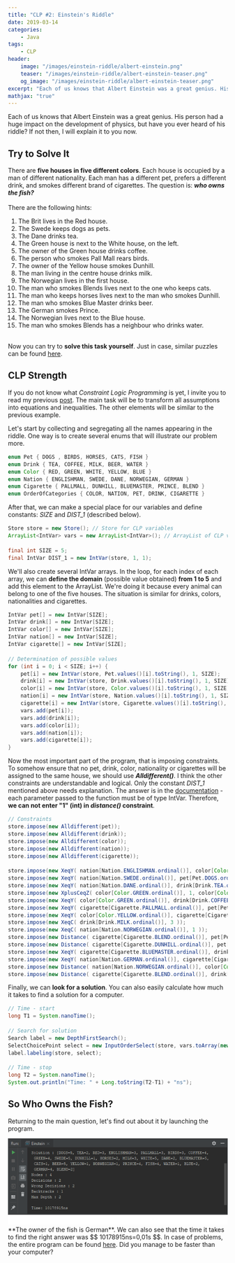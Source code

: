 ```yaml
---
title: "CLP #2: Einstein's Riddle"
date: 2019-03-14
categories:
    - Java
tags:
    - CLP
header:
    image: "/images/einstein-riddle/albert-einstein.png"
    teaser: "/images/einstein-riddle/albert-einstein-teaser.png"
    og_image: "/images/einstein-riddle/albert-einstein-teaser.png"
excerpt: "Each of us knows that Albert Einstein was a great genius. His person had a huge impact on the development of physics, but have you ever heard of his riddle?"
mathjax: "true"
---
```


Each of us knows that Albert Einstein was a great genius. His person had a huge impact on the development of physics, but have you ever heard of his riddle? If not then, I will explain it to you now.

## Try to Solve It
There are **five houses in five different colors**. Each house is occupied by a man of different nationality. Each man has a different pet, prefers a different drink, and smokes different brand of cigarettes. The question is: ***who owns the fish?*** <br/><br/>
There are the following hints:
1. The Brit lives in the Red house.
2. The Swede keeps dogs as pets.
3. The Dane drinks tea.
4. The Green house is next to the White house, on the left.
5. The owner of the Green house drinks coffee.
6. The person who smokes Pall Mall rears birds.
7. The owner of the Yellow house smokes Dunhill.
8. The man living in the centre house drinks milk.
9. The Norwegian lives in the first house.
10. The man who smokes Blends lives next to the one who keeps cats.
11. The man who keeps horses lives next to the man who smokes Dunhill.
12. The man who smokes Blue Master drinks beer.
13. The German smokes Prince.
14. The Norwegian lives next to the Blue house.
15. The man who smokes Blends has a neighbour who drinks water.
<br/><br/>

Now you can try to **solve this task yourself**. Just in case, similar puzzles can be found <a href="http://brainden.com/einsteins-riddles.htm" target="_blank">here</a>.


## CLP Strength
If you do not know what *Constraint Logic Programming* is yet, I invite you to read my previous <a href="/java/what-is-clp/" target="_blank">post</a>. The main task will be to transform all assumptions into equations and inequalities. The other elements will be similar to the previous example.

Let's start by collecting and segregating all the names appearing in the riddle. One way is to create several enums that will illustrate our problem more.

```java
enum Pet { DOGS , BIRDS, HORSES, CATS, FISH }
enum Drink { TEA, COFFEE, MILK, BEER, WATER }
enum Color { RED, GREEN, WHITE, YELLOW, BLUE }
enum Nation { ENGLISHMAN, SWEDE, DANE, NORWEGIAN, GERMAN }
enum Cigarette { PALLMALL, DUNHILL, BLUEMASTER, PRINCE, BLEND }
enum OrderOfCategories { COLOR, NATION, PET, DRINK, CIGARETTE }
```

After that, we can make a special place for our variables and define constants: *SIZE* and *DIST_1* (described below). 
```java
Store store = new Store(); // Store for CLP variables
ArrayList<IntVar> vars = new ArrayList<IntVar>(); // ArrayList of CLP variables to store all sets

final int SIZE = 5;
final IntVar DIST_1 = new IntVar(store, 1, 1);
```

We'll also create several IntVar arrays. In the loop, for each index of each array, we can **define the domain** (possible value obtained) **from 1 to 5** and add this element to the ArrayList. We're doing it because every animal can belong to one of the five houses. The situation is similar for drinks, colors, nationalities and cigarettes.
```java
IntVar pet[] = new IntVar[SIZE];
IntVar drink[] = new IntVar[SIZE];
IntVar color[] = new IntVar[SIZE];
IntVar nation[] = new IntVar[SIZE];
IntVar cigarette[] = new IntVar[SIZE];

// Determination of possible values
for (int i = 0; i < SIZE; i++) {
    pet[i] = new IntVar(store, Pet.values()[i].toString(), 1, SIZE);
    drink[i] = new IntVar(store, Drink.values()[i].toString(), 1, SIZE);
    color[i] = new IntVar(store, Color.values()[i].toString(), 1, SIZE);
    nation[i] = new IntVar(store, Nation.values()[i].toString(), 1, SIZE);
    cigarette[i] = new IntVar(store, Cigarette.values()[i].toString(), 1, SIZE);
    vars.add(pet[i]);
    vars.add(drink[i]);
    vars.add(color[i]);
    vars.add(nation[i]);
    vars.add(cigarette[i]);
}
```

Now the most important part of the program, that is imposing constraints. To somehow ensure that no pet, drink, color, nationality or cigarettes will be assigned to the same house, we should use ***Alldifferent()***. I think the other constraints are understandable and logical. Only the constant *DIST_1* mentioned above needs explanation. The answer is in the <a href="http://jacopapi.osolpro.com/org/jacop/constraints/Distance.html" target="_blank">documentation</a> - each parameter passed to the function must be of type IntVar. Therefore, **we can not enter "1" (int) in *distance()* constraint**.
```java
// Constraints
store.impose(new Alldifferent(pet));
store.impose(new Alldifferent(drink));
store.impose(new Alldifferent(color));
store.impose(new Alldifferent(nation));
store.impose(new Alldifferent(cigarette));

store.impose(new XeqY( nation[Nation.ENGLISHMAN.ordinal()], color[Color.RED.ordinal()] ));                  // 1
store.impose(new XeqY( nation[Nation.SWEDE.ordinal()], pet[Pet.DOGS.ordinal()] ));                          // 2
store.impose(new XeqY( nation[Nation.DANE.ordinal()], drink[Drink.TEA.ordinal()] ));                        // 3
store.impose(new XplusCeqZ( color[Color.GREEN.ordinal()], 1, color[Color.WHITE.ordinal()] ));               // 4
store.impose(new XeqY( color[Color.GREEN.ordinal()], drink[Drink.COFFEE.ordinal()] ));                      // 5
store.impose(new XeqY( cigarette[Cigarette.PALLMALL.ordinal()], pet[Pet.BIRDS.ordinal()] ));                // 6
store.impose(new XeqY( color[Color.YELLOW.ordinal()], cigarette[Cigarette.DUNHILL.ordinal()] ));            // 7
store.impose(new XeqC( drink[Drink.MILK.ordinal()], 3 ));                                                   // 8
store.impose(new XeqC( nation[Nation.NORWEGIAN.ordinal()], 1 ));                                            // 9
store.impose(new Distance( cigarette[Cigarette.BLEND.ordinal()], pet[Pet.CATS.ordinal()], DIST_1 ));        // 10
store.impose(new Distance( cigarette[Cigarette.DUNHILL.ordinal()], pet[Pet.HORSES.ordinal()], DIST_1 ));    // 11
store.impose(new XeqY( cigarette[Cigarette.BLUEMASTER.ordinal()], drink[Drink.BEER.ordinal()] ));           // 12
store.impose(new XeqY( nation[Nation.GERMAN.ordinal()], cigarette[Cigarette.PRINCE.ordinal()] ));           // 13
store.impose(new Distance( nation[Nation.NORWEGIAN.ordinal()], color[Color.BLUE.ordinal()], DIST_1 ));      // 14
store.impose(new Distance( cigarette[Cigarette.BLEND.ordinal()], drink[Drink.WATER.ordinal()], DIST_1 ));   // 15

```

Finally, we can **look for a solution**. You can also easily calculate how much it takes to find a solution for a computer.
```java
// Time - start
long T1 = System.nanoTime();

// Search for solution
Search label = new DepthFirstSearch();
SelectChoicePoint select = new InputOrderSelect(store, vars.toArray(new IntVar[1]), new IndomainMin());
label.labeling(store, select);

// Time - stop
long T2 = System.nanoTime();
System.out.println("Time: " + Long.toString(T2-T1) + "ns");
```

## So Who Owns the Fish? 
Returning to the main question, let's find out about it by launching the program.
<div style="text-align: center;">
    <img alt="result" src="/images/einstein-riddle/result.png">
</div>
**The owner of the fish is German**. We can also see that the time it takes to find the right answer was $$ 10178915ns=0,01s $$. In case of problems, the entire program can be found <a href="https://github.com/DrDEXT3R/DrDEXT3R.github.io/tree/master/programs/Einstein" target="_blank">here</a>. Did you manage to be faster than your computer?